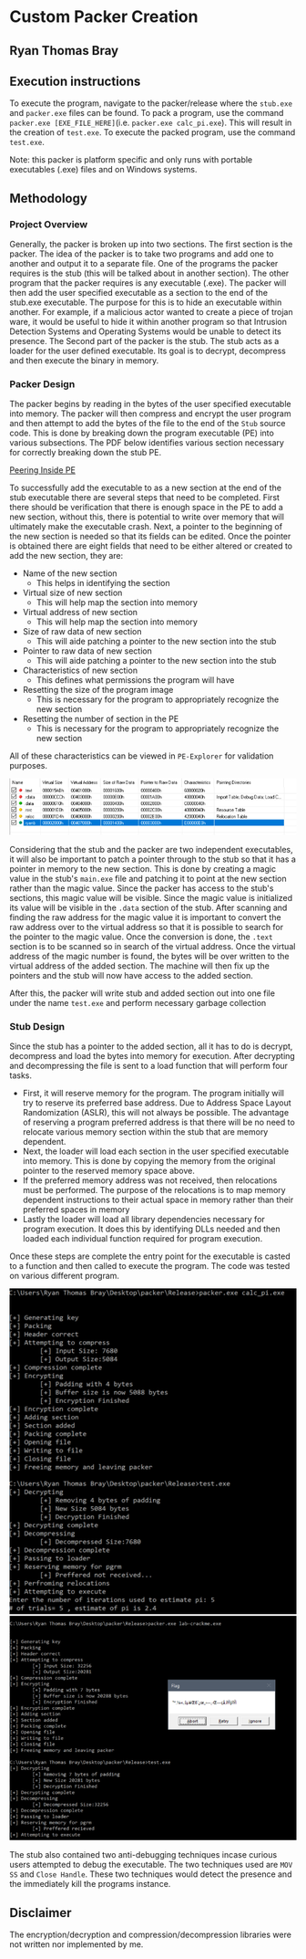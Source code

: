 # Custom Packer Creation
## Ryan Thomas Bray

## Execution instructions
To execute the program, navigate to the packer/release where the `stub.exe` and `packer.exe` files can be found.  To pack a program, use the command `packer.exe [EXE_FILE_HERE]`(i.e. `packer.exe calc_pi.exe`).  This will result in the creation of `test.exe`.  To execute the packed program, use the command `test.exe`. 

Note: this packer is platform specific and only runs with portable executables (.exe) files and on Windows systems.

## Methodology

### Project Overview
Generally, the packer is broken up into two sections.  The first section is the packer.  The idea of the packer is to take two programs and add one to another and output it to a separate file.  One of the programs the packer requires is the stub (this will be talked about in another section).  The other program that the packer requires is any executable (.exe).  The packer will then add the user specified executable as a section to the end of the stub.exe executable.  The purpose for this is to hide an executable within another.  For example, if a malicious actor wanted to create a piece of trojan ware, it would be useful to hide it within another program so that Intrusion Detection Systems and Operating Systems would be unable to detect its presence.  The Second part of the packer is the stub.  The stub acts as a loader for the user defined executable.  Its goal is to decrypt, decompress and then execute the binary in memory.

### Packer Design
The packer begins by reading in the bytes of the user specified executable into memory.  The packer will then compress and encrypt the user program and then attempt to add the bytes of the file to the end of the `Stub` source code.  This is done by breaking down the program executable (PE) into various subsections.  The PDF below identifies various section necessary for correctly breaking down the stub PE.  

[Peering Inside PE](imgs/pe.pdf "Peering Inside PE")

To successfully add the executable to as a new section at the end of the stub executable there are several steps that need to be completed.  First there should be verification that there is enough space in the PE to add a new section, without this, there is potential to write over memory that will ultimately make the executable crash.  Next, a pointer to the beginning of the new section is needed so that its fields can be edited.  Once the pointer is obtained there are eight fields that need to be either altered or created to add the new section, they are:

- Name of the new section
    - This helps in identifying the section
- Virtual size of new section
    - This will help map the section into memory
- Virtual address of new section
    - This will help map the section into memory
- Size of raw data of new section
    - This will aide patching a pointer to the new section into the stub
- Pointer to raw data of new section
    - This will aide patching a pointer to the new section into the stub
- Characteristics of new section
    - This defines what permissions the program will have
- Resetting the size of the program image
    - This is necessary for the program to appropriately recognize the new section
- Resetting the number of section in the PE
    - This is necessary for the program to appropriately recognize the new section

All of these characteristics can be viewed in `PE-Explorer` for validation purposes.

![alt text](imgs/sections.png "Added section")

Considering that the stub and the packer are two independent executables, it will also be important to patch a pointer through to the stub so that it has a pointer in memory to the new section.  This is done by creating a magic value in the stub's `main.exe` file and patching it to point at the new section rather than the magic value.  Since the packer has access to the stub's sections, this magic value will be visible.  Since the magic value is initialized its value will be visible in the `.data` section of the stub.  After scanning and finding the raw address for the magic value it is important to convert the raw address over to the virtual address so that it is possible to search for the pointer to the magic value.  Once the conversion is done, the `.text` section is to be scanned so in search of the virtual address.  Once the virtual address of the magic number is found, the bytes will be over written to the virtual address of the added section.  The machine will then fix up the pointers and the stub will now have access to the added section.  

After this, the packer will write stub and added section out into one file under the name `test.exe` and perform necessary garbage collection

### Stub Design
Since the stub has a pointer to the added section, all it has to do is decrypt, decompress and load the bytes into memory for execution.  After decrypting and decompressing the file is sent to a load function that will perform four tasks.

- First, it will reserve memory for the program.  The program initially will try to reserve its preferred base address.  Due to Address Space Layout Randomization (ASLR), this will not always be possible.  The advantage of reserving a program preferred address is that there will be no need to relocate various memory section within the stub that are memory dependent.
- Next, the loader will load each section in the user specified executable into memory.  This is done by copying the memory from the original pointer to the reserved memory space above.
- If the preferred memory address was not received, then relocations must be performed.  The purpose of the relocations is to map memory dependent instructions to their actual space in memory rather than their preferred spaces in memory
- Lastly the loader will load all library dependencies necessary for program execution.  It does this by identifying DLLs needed and then loaded each individual function required for program execution.

Once these steps are complete the entry point for the executable is casted to a function and then called to execute the program.  The code was tested on various different program.

![alt text](imgs/calcpi.png "calc_pi.exe")
![alt text](imgs/crackme.png "crackme.exe")

The stub also contained two anti-debugging techniques incase curious users attempted to debug the executable.  The two techniques used are `MOV SS` and `Close Handle`.  These two techniques would detect the presence and the immediately kill the programs instance.  


## Disclaimer

The encryption/decryption and compression/decompression libraries were not written nor implemented by me.

